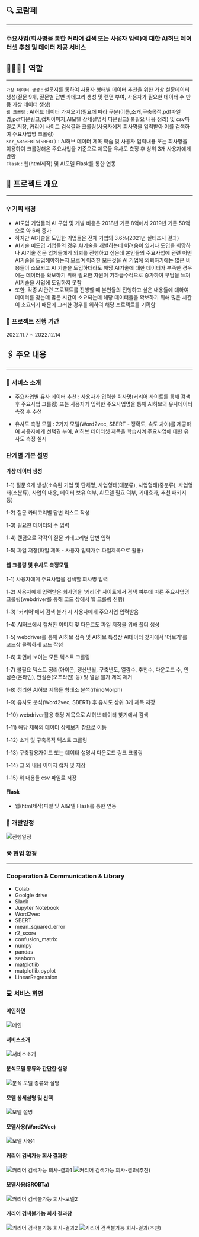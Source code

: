 ## 🔍 코람페

---

### 주요사업(회사명을 통한 커리어 검색 또는 사용자 입력)에 대한 AI허브 데이터셋 추천 및 데이터 제공 서비스


## 👩‍👩‍👧‍👧 역할

---

`가상 데이터 생성` : 설문지를 통하여 사용자 형태별 데이터 추천을 위한 가상 설문데이터 생성(질문 9개, 질문별 답변 카테고리 생성 및 랜덤 부여, 사용자가 필요한 데이터 수 만큼 가상 데이터 생성)
<br/>
`웹 크롤링` : AI허브 데이터 가져오기(필요에 따라 구분(이름,소개,구축목적,pdf파일명,pdf다운링크,캡처이미지,AI모델 상세설명서 다운링크) 불필요 내용 정리) 및 csv파일로 저장, 커리어 사이트 검색결과 크롤링(사용자에게 회사명을 입력받아 이를 검색하여 주요사업명 크롤링)
<br/>
`Kor_SRoBERTa(SBERT)` : AI허브 데이터 제목 학습 및 사용자 입력내용 또는 회사명을 이용하여 크롤링해온 주요사업을 기준으로 제목들 유사도 측정 후 상위 3개 사용자에게 반환
<br/>
`Flask` : 웹(html제작) 및 AI모델 Flask를 통한 연동

## 🔗 프로젝트 개요

---

### 💡 기획 배경

- AI도입 기업들의 AI 구입 및 개발 비용은 2018년 기준 8억에서 2019년 기준 50억으로 약 6배 증가
- 하지만 AI기술을 도입한 기업들은 전체 기업의 3.6%(2021년 실태조사 결과)
- AI기술 미도입 기업들의 경우 AI기술을 개발하는데 어려움이 있거나 도입을 희망하나 AI기술 전문 업체들에게 의뢰를 진행하고 싶은데 본인들의 주요사업에 관련 어떤 AI기술을 도입해야하는지 모르며 이러한 모든것을 AI 기업에 의뢰하기에는 많은 비용들이 소모되고 AI 기술을 도입하더라도 해당 AI기술에 대한 데이터가 부족한 경우에는 데이터를 확보하기 위해 필요한 자원이 기하급수적으로 증가하여 부담을 느껴 AI기술을 사업에 도입하지 못함
- 또한, 각종 AI관련 프로젝트를 진행할 때 본인들의 진행하고 싶은 내용들에 대하여 데이터를 찾는데 많은 시간이 소요되는데 해당 데이터들을 확보하기 위해 많은 시간이 소요되기 때문에 그러한 경우를 위하여 해당 프로젝트를 기획함

### 📅 프로젝트 진행 기간

2022.11.7 ~ 2022.12.14

## 🖇️ 주요 내용

---

### 📝 서비스 소개

- 주요사업별 유사 데이터 추천 : 사용자가 입력한 회사명(커리어 사이트를 통해 검색 후 주요사업 크롤링) 또는 사용자가 입력한 주요사업명을 통해 AI허브의 유사데이터 측정 후 추천

- 유사도 측정 모델 : 2가지 모델(Word2vec, SBERT - 정확도, 속도 차이)를 제공하여 사용자에게 선택권 부여, AI허브 데이터셋 제목을 학습시켜 주요사업에 대한 유사도 측정 실시


### 단계별 기본 설명

#### 가상 데이터 생성

 1-1) 질문 9개 생성(소속된 기업 및 단체명, 사업형태(대분류), 사업형태(중분류), 사업형태(소분류), 사업의 내용, 데이터 보유 여부, AI모델 필요 여부, 기대효과, 추천 패키지 등)
 
 1-2) 질문 카테고리별 답변 리스트 작성
 
 1-3) 필요한 데이터의 수 입력

 1-4) 랜덤으로 각각의 질문 카테고리별 답변 입력
 
 1-5) 파일 저장(파일 제목 - 사용자 입력개수 파일제목으로 활용)


#### 웹 크롤링 및 유사도 측정모델

 1-1) 사용자에게 주요사업을 검색할 회사명 입력
 
 1-2) 사용자에게 입력받은 회사명을 '커리어' 사이트에서 검색 여부에 따른 주요사업명 크롤링(webdriver를 통해 코드 상에서 웹 크롤링 진행)
 
 1-3) '커리어'에서 검색 불가 시 사용자에게 주요사업 입력받음
 
 1-4) AI허브에서 캡처한 이미지 및 다운르도 파일 저장을 위해 폴더 생성
 
 1-5) webdriver를 통해 AI허브 접속 및 AI허브 특성상 AI데이터 찾기에서 '더보기'를 코드상 클릭하게 코드 작성
 
 1-6) 화면에 보이는 모든 텍스트 크롤링
 
 1-7) 불필요 텍스트 정리(아이콘, 갱신년월, 구축년도, 열람수, 추천수, 다운로드 수, 안심존(온라인), 안심존(오프라인) 등) 및 열람 불가 제목 제거
 
 1-8) 정리한 AI허브 제목들 형태소 분석(rhinoMorph)
 
 1-9) 유사도 분석(Word2vec, SBERT) 후 유사도 상위 3개 제목 저장
 
 1-10) webdriver활용 해당 제목으로 AI허브 데이터 찾기에서 검색
 
 1-11) 해당 제목의 데이터 상세보기 창으로 이동
 
 1-12) 소개 및 구축목적 텍스트 크롤링
 
 1-13) 구축활용가이드 또는 데이터 설명서 다운로드 링크 크롤링
 
 1-14) 그 외 내용 이미지 캡처 및 저장

 1-15) 위 내용들 csv 파일로 저장

 #### Flask
 - 웹(html제작)파일 및 AI모델 Flask를 통한 연동

### :calendar: 개발일정
![진행일정](https://github.com/Raon-cs/pig/assets/108639467/9706c995-9814-49f7-9fcb-dc31d10015b5)


### ⚒️ 협업 환경

---

### Cooperation & Communication & Library

- Colab
- Goolgle drive
- Slack
- Jupyter Notebook
- Word2vec
- SBERT
- mean_squared_error
- r2_score
- confusion_matrix
- numpy
- pandas
- seaborn
- matplotlib
- matplotlib.pyplot
- LinearRegression


### :computer: 서비스 화면

#### 메인화면
![메인](https://github.com/Raon-cs/pig/assets/108639467/15dea4a7-fbf3-494a-b721-e5f01dd0182a)

#### 서비스소개
![서비스소개](https://github.com/Raon-cs/pig/assets/108639467/758c538a-6522-488d-8fa7-3443cd5d9157)

#### 분석모델 종류와 간단한 설명
![분석 모델 종류와 설명](https://github.com/Raon-cs/pig/assets/108639467/fb495949-ec98-4fd8-a7c5-32d09e77f2fe)

#### 모델 상세설명 및 선택
![모델 설명](https://github.com/Raon-cs/pig/assets/108639467/0efa5716-986b-4829-a168-5405696c4580)

#### 모델사용(Word2Vec)
![모델 사용1](https://github.com/Raon-cs/pig/assets/108639467/343aca63-f0ae-4b10-970a-2c0ff3fc2dd4)

#### 커리어 검색가능 회사 결과창
![커리어 검색가능 회사-결과1](https://github.com/Raon-cs/pig/assets/108639467/b83795cd-7e8e-4e39-b3cd-ab92ea0c6a76)
![커리어 검색가능 회사-결과(추천)](https://github.com/Raon-cs/pig/assets/108639467/456f09e8-5933-4cd4-b793-7a49571d75a1)

#### 모델사용(SROBTa)
![커리어 검색불가능 회사-모델2](https://github.com/Raon-cs/pig/assets/108639467/d715d22b-9bc1-416e-8f2d-25e6a814d642)

#### 커리어 검색불가능 회사 결과창
![커리어 검색불가능 회사-결과2](https://github.com/Raon-cs/pig/assets/108639467/dcc344bf-da8c-42ff-a242-bcd282bf4439)
![커리어 검색불가능 회사-결과(추천)](https://github.com/Raon-cs/pig/assets/108639467/d8ccb44e-4d4c-40bf-8ac8-89137797ea2c)
